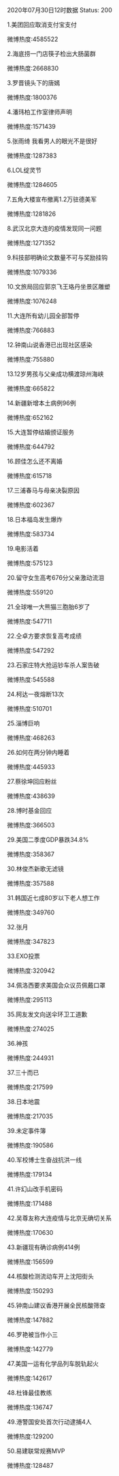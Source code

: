 2020年07月30日12时数据
Status: 200

1.美团回应取消支付宝支付

微博热度:4585522

2.海底捞一门店筷子检出大肠菌群

微博热度:2668830

3.罗晋镜头下的唐嫣

微博热度:1800376

4.潘玮柏工作室律师声明

微博热度:1571439

5.张雨绮 我看男人的眼光不是很好

微博热度:1287383

6.LOL绽灵节

微博热度:1284605

7.五角大楼宣布撤离1.2万驻德美军

微博热度:1281826

8.武汉北京大连的疫情发现同一问题

微博热度:1271352

9.科技部明确论文数量不可与奖励挂钩

微博热度:1079336

10.文旅局回应郭京飞王珞丹坐景区雕塑

微博热度:1076248

11.大连所有幼儿园全部暂停

微博热度:766883

12.钟南山说香港已出现社区感染

微博热度:755880

13.12岁男孩与父亲成功横渡琼州海峡

微博热度:665822

14.新疆新增本土病例96例

微博热度:652162

15.大连暂停结婚颁证服务

微博热度:644792

16.顾佳怎么还不离婚

微博热度:615718

17.三浦春马与母亲决裂原因

微博热度:602367

18.日本福岛发生爆炸

微博热度:583734

19.电影活着

微博热度:575123

20.留守女生高考676分父亲激动流泪

微博热度:559120

21.全球唯一大熊猫三胞胎6岁了

微博热度:547711

22.仝卓方要求恢复高考成绩

微博热度:547292

23.石家庄特大抢运钞车杀人案告破

微博热度:545588

24.柯达一夜熔断13次

微博热度:510701

25.淄博巨响

微博热度:468263

26.如何在两分钟内睡着

微博热度:445933

27.蔡徐坤回应粉丝

微博热度:438639

28.博时基金回应

微博热度:366503

29.美国二季度GDP暴跌34.8%

微博热度:358367

30.林俊杰新歌无滤镜

微博热度:357588

31.韩国近七成80岁以下老人想工作

微博热度:349760

32.张月

微博热度:347823

33.EXO投票

微博热度:320942

34.佩洛西要求美国会众议员佩戴口罩

微博热度:295113

35.网友发文向送伞环卫工道歉

微博热度:274025

36.神孩

微博热度:244931

37.三十而已

微博热度:217599

38.日本地震

微博热度:217035

39.未定事件簿

微博热度:190586

40.军校博士生奋战抗洪一线

微博热度:179134

41.许幻山改手机密码

微博热度:171488

42.吴尊友称大连疫情与北京无确切关系

微博热度:170630

43.新疆现有确诊病例414例

微博热度:156599

44.核酸检测流动车开上沈阳街头

微博热度:150293

45.钟南山建议香港开展全民核酸筛查

微博热度:147882

46.罗艳被当作小三

微博热度:142779

47.美国一运有化学品列车脱轨起火

微博热度:142617

48.杜锋最佳教练

微博热度:136747

49.港警国安处首次行动逮捕4人

微博热度:129200

50.易建联常规赛MVP

微博热度:128487

